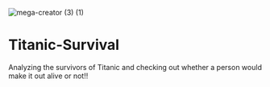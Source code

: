 ![mega-creator (3) (1)](https://github.com/GOVINDFROMINDIA/Titanic-Survival/assets/79012314/ea5e927f-53ca-4a57-b350-f570b1093d07)


# Titanic-Survival
Analyzing the survivors of Titanic and checking out whether a person would make it out alive or not!!
